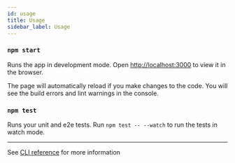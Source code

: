 ```yaml
---
id: usage
title: Usage
sidebar_label: Usage
---
```


### `npm start`

Runs the app in development mode.
Open [http://localhost:3000](http://localhost:3000) to view it in the browser.

The page will automatically reload if you make changes to the code. You will see the build errors and lint warnings in the console.

### `npm test`

Runs your unit and e2e tests. Run `npm test -- --watch` to run the tests in watch mode.

---

See [CLI reference](../api/cli.md) for more information
